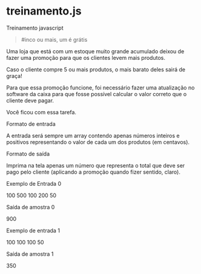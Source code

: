 # treinamento.js
Treinamento javascript

>#inco ou mais, um é grátis


Uma loja que está com um estoque muito grande acumulado deixou de fazer uma promoção para que os clientes levem mais produtos.

Caso o cliente compre 5 ou mais produtos, o mais barato deles sairá de graça!

Para que essa promoção funcione, foi necessário fazer uma atualização no software da caixa para que fosse possível calcular o valor correto que o cliente deve pagar.

Você ficou com essa tarefa.

Formato de entrada

A entrada será sempre um array contendo apenas números inteiros e positivos representando o valor de cada um dos produtos (em centavos).

Formato de saída

Imprima na tela apenas um número que representa o total que deve ser pago pelo cliente (aplicando a promoção quando fizer sentido, claro).

Exemplo de Entrada 0

100 500 100 200 50

Saída de amostra 0

900

Exemplo de entrada 1

100 100 100 50

Saída de amostra 1

350